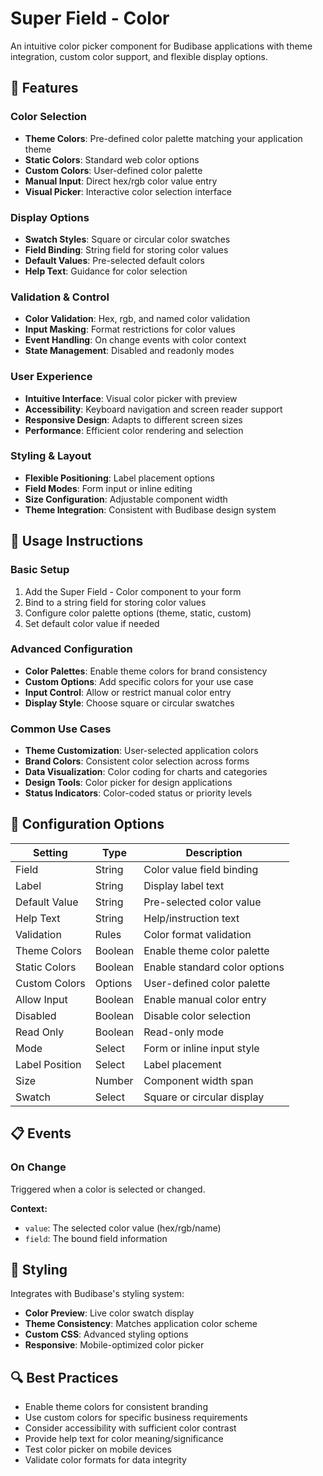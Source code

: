 # Super Field - Color

An intuitive color picker component for Budibase applications with theme integration, custom color support, and flexible display options.

## 🚀 Features

### Color Selection

- **Theme Colors**: Pre-defined color palette matching your application theme
- **Static Colors**: Standard web color options
- **Custom Colors**: User-defined color palette
- **Manual Input**: Direct hex/rgb color value entry
- **Visual Picker**: Interactive color selection interface

### Display Options

- **Swatch Styles**: Square or circular color swatches
- **Field Binding**: String field for storing color values
- **Default Values**: Pre-selected default colors
- **Help Text**: Guidance for color selection

### Validation & Control

- **Color Validation**: Hex, rgb, and named color validation
- **Input Masking**: Format restrictions for color values
- **Event Handling**: On change events with color context
- **State Management**: Disabled and readonly modes

### User Experience

- **Intuitive Interface**: Visual color picker with preview
- **Accessibility**: Keyboard navigation and screen reader support
- **Responsive Design**: Adapts to different screen sizes
- **Performance**: Efficient color rendering and selection

### Styling & Layout

- **Flexible Positioning**: Label placement options
- **Field Modes**: Form input or inline editing
- **Size Configuration**: Adjustable component width
- **Theme Integration**: Consistent with Budibase design system

## 📝 Usage Instructions

### Basic Setup

1. Add the Super Field - Color component to your form
2. Bind to a string field for storing color values
3. Configure color palette options (theme, static, custom)
4. Set default color value if needed

### Advanced Configuration

- **Color Palettes**: Enable theme colors for brand consistency
- **Custom Options**: Add specific colors for your use case
- **Input Control**: Allow or restrict manual color entry
- **Display Style**: Choose square or circular swatches

### Common Use Cases

- **Theme Customization**: User-selected application colors
- **Brand Colors**: Consistent color selection across forms
- **Data Visualization**: Color coding for charts and categories
- **Design Tools**: Color picker for design applications
- **Status Indicators**: Color-coded status or priority levels

## 🔧 Configuration Options

| Setting        | Type    | Description                   |
| -------------- | ------- | ----------------------------- |
| Field          | String  | Color value field binding     |
| Label          | String  | Display label text            |
| Default Value  | String  | Pre-selected color value      |
| Help Text      | String  | Help/instruction text         |
| Validation     | Rules   | Color format validation       |
| Theme Colors   | Boolean | Enable theme color palette    |
| Static Colors  | Boolean | Enable standard color options |
| Custom Colors  | Options | User-defined color palette    |
| Allow Input    | Boolean | Enable manual color entry     |
| Disabled       | Boolean | Disable color selection       |
| Read Only      | Boolean | Read-only mode                |
| Mode           | Select  | Form or inline input style    |
| Label Position | Select  | Label placement               |
| Size           | Number  | Component width span          |
| Swatch         | Select  | Square or circular display    |

## 📋 Events

### On Change

Triggered when a color is selected or changed.

**Context:**

- `value`: The selected color value (hex/rgb/name)
- `field`: The bound field information

## 🎨 Styling

Integrates with Budibase's styling system:

- **Color Preview**: Live color swatch display
- **Theme Consistency**: Matches application color scheme
- **Custom CSS**: Advanced styling options
- **Responsive**: Mobile-optimized color picker

## 🔍 Best Practices

- Enable theme colors for consistent branding
- Use custom colors for specific business requirements
- Consider accessibility with sufficient color contrast
- Provide help text for color meaning/significance
- Test color picker on mobile devices
- Validate color formats for data integrity

